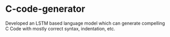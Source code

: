 # C-code-generator
Developed an LSTM based language model which can generate compelling C Code with mostly correct syntax, indentation, etc.
